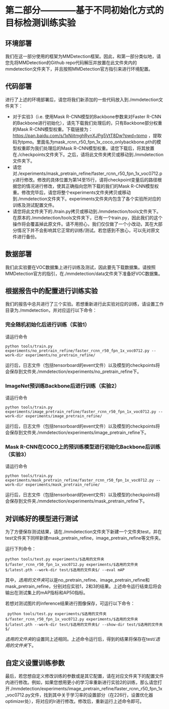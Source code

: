 # 第二部分————基于不同初始化方式的目标检测训练实验
  
## 环境部署
我们在这一部分使用的框架为MMDetection框架。因此，和第一部分类似地，请您先将MMDetection的Github repo代码解压并放置在此文件夹内的mmdetection文件夹下，并且按照MMDetection官方指引来进行环境配置。
  
## 代码部署
进行了上述的环境部署后，请您将我们新添加的一些代码放入到./mmdetection文件夹下：

- 对于实验3（i.e. 使用Mask R-CNN模型的Backbone参数来对Faster R-CNN的Backbone进行初始化），请先下载我们处理后的，只有Backbone部分权重的Mask R-CNN模型权重。下载链接为：https://pan.baidu.com/s/1xNiitmghRynXJPg5VtT8Dw?pwd=tpmo ，提取码为tpmo。里面名为mask_rcnn_r50_fpn_1x_coco_onlybackbone.pth的模型权重即为我们处理后的Mask R-CNN模型权重。请您下载后，将其放置在./checkpoints文件夹下。之后，请将此文件夹拷贝或移动到./mmdetection文件夹下。
- 请您对./experiments/mask_pretrain_refine/faster_rcnn_r50_fpn_1x_voc0712.py进行修改。修改的具体位置为第14至15行，请将checkpoint变量后的路径根据您的情况进行修改，使其正确指向您所下载的我们的Mask R-CNN模型权重。修改完毕后，请您将整个experiments文件夹拷贝或移动到./mmdetection文件夹下。experiments文件夹内包含了各个实验所对应的训练及测试配置文件。
- 请您将此文件夹下的./train.py拷贝或移动到./mmdetection/tools文件夹下。在原本的./mmdetection/tools文件夹下，已有一个train.py，因此我们的这个操作将会覆盖掉此原文件。请不用担心，我们仅仅做了一个小改动，其在大部分情况下并不会影响其它正常的训练/测试。若您感到不放心，可以先对原文件进行备份。


## 数据部署
我们此实验要在VOC数据集上进行训练及测试，因此要先下载数据集。请按照MMDetection官方的指引，在./mmdetection/data文件夹下准备好VOC数据集。

## 根据报告中的配置进行训练实验
我们的报告中总共进行了三个实验。若想重新进行此实验对应的训练，请设置工作目录为./mmdetection，并对应运行以下命令：
  
### 完全随机初始化后进行训练（实验1）
  
请运行命令
  
```
python tools/train.py experiments/no_pretrain_refine/faster_rcnn_r50_fpn_1x_voc0712.py --work-dir experiments/no_pretrain_refine/
```
  
运行后，日志文件（包括tensorboard的event文件）以及模型的checkpoints将会保存到文件夹./mmdetection/experiments/no_pretrain_refine下。

### ImageNet预训练Backbone后进行训练（实验2）
  
请运行命令
  
```
python tools/train.py experiments/image_pretrain_refine/faster_rcnn_r50_fpn_1x_voc0712.py --work-dir experiments/image_pretrain_refine/
```
  
运行后，日志文件（包括tensorboard的event文件）以及模型的checkpoints将会保存到文件夹./mmdetection/experiments/image_pretrain_refine下。

### Mask R-CNN在COCO上的预训练模型进行初始化Backbone后训练（实验3）
  
请运行命令
  
```
python tools/train.py experiments/mask_pretrain_refine/faster_rcnn_r50_fpn_1x_voc0712.py --work-dir experiments/mask_pretrain_refine/
```
  
运行后，日志文件（包括tensorboard的event文件）以及模型的checkpoints将会保存到文件夹./mmdetection/experiments/mask_pretrain_refine下。
  
## 对训练好的模型进行测试
为了方便保存测试结果，请在./mmdetection文件夹下新建一个文件夹test，并在test文件夹下同样新建mask_pretrain_refine，image_pretrain_refine等文件夹。
  
运行下列命令：
```
python tools/test.py experiments/$选用的文件夹$/faster_rcnn_r50_fpn_1x_voc0712.py experiments/$选用的文件夹$/latest.pth --work-dir test/$选用的文件夹$/ --eval mAP
```
  
其中，$选用的文件夹$可以是no_pretrain_refine、image_pretrain_refine和mask_pretrain_refine，分别对应实验1，2和3的结果。上述命令运行结束后将会输出在测试集上的mAP指标和AP50指标。
  
若想对测试图片的inference结果进行图像保存，可运行以下命令：
  
```
 python tools/test.py experiments/$选用的文件夹$/faster_rcnn_r50_fpn_1x_voc0712.py experiments/$选用的文件夹$/latest.pth --work-dir test/$选用的文件夹$/ --show-dir test/$选用的文件夹$/
```
  
$选用的文件夹$的设置同上述相同。上述命令运行后，得到的结果将保存在test/$选用的文件夹$下。
  
## 自定义设置训练参数
最后，若您想自定义修改训练的参数或是其它配置，请在对应文件夹下的配置文件内进行修改。例如，如果您想用更小的学习率重新进行实验2的训练，那么请您打开./mmdetection/experiments/image_pretrain_refine/faster_rcnn_r50_fpn_1x_voc0712.py文件，找到其中关于学习率的设置部分（在226行，设置优化器optimizer处），将对应的lr进行修改。修改后，重新运行上述命令即可。
